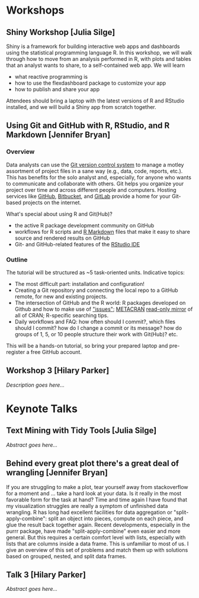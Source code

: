 # Workshops

## Shiny Workshop [Julia Silge]

Shiny is a framework for building interactive web apps and dashboards using the statistical programming language R. In this workshop, we will walk through how to move from an analysis performed in R, with plots and tables that an analyst wants to share, to a self-contained web app. We will learn

- what reactive programming is
- how to use the flexdashboard package to customize your app
- how to publish and share your app

Attendees should bring a laptop with the latest versions of R and RStudio installed, and we will build a Shiny app from scratch together.

## Using Git and GitHub with R, RStudio, and R Markdown [Jennifer Bryan]

### Overview

Data analysts can use the [Git version control system](https://git-scm.com) to manage a motley assortment of project files in a sane way (e.g., data, code, reports, etc.). This has benefits for the solo analyst and, especially, for anyone who wants to communicate and collaborate with others. Git helps you organize your project over time and across different people and computers. Hosting services like [GitHub](https://github.com), [Bitbucket](https://bitbucket.org), and [GitLab](https://about.gitlab.com) provide a home for your Git-based projects on the internet.

What's special about using R and Git(Hub)?

-   the active R package development community on GitHub
-   workflows for R scripts and [R Markdown](http://rmarkdown.rstudio.com) files that make it easy to share source and rendered results on GitHub
-   Git- and GitHub-related features of the [RStudio IDE](https://www.rstudio.com/products/rstudio-desktop/)

### Outline

The tutorial will be structured as ~5 task-oriented units. Indicative topics:

-   The most difficult part: installation and configuration!
-   Creating a Git repository and connecting the local repo to a GitHub remote, for new and existing projects.
-   The intersection of GitHub and the R world: R packages developed on Github and how to make use of ["issues"](https://guides.github.com/features/issues/); [METACRAN](http://www.r-pkg.org) [read-only mirror](https://github.com/cran) of all of CRAN; R-specific searching tips.
-   Daily workflows and FAQ: how often should I commit?, which files should I commit? how do I change a commit or its message? how do groups of 1, 5, or 10 people structure their work with Git(Hub)? etc.

This will be a hands-on tutorial, so bring your prepared laptop and pre-register a free GitHub account.

## Workshop 3 [Hilary Parker]

*Description goes here...*

# Keynote Talks

## Text Mining with Tidy Tools [Julia Silge]

*Abstract goes here...*

## Behind every great plot there's a great deal of wrangling [Jennifer Bryan]

If you are struggling to make a plot, tear yourself away from stackoverflow for a moment and ... take a hard look at your data. Is it really in the most favorable form for the task at hand? Time and time again I have found that my visualization struggles are really a symptom of unfinished data wrangling. R has long had excellent facilities for data aggregation or "split-apply-combine": split an object into pieces, compute on each piece, and glue the result back together again. Recent developments, especially in the purrr package, have made "split-apply-combine" even easier and more general. But this requires a certain comfort level with lists, especially with lists that are columns inside a data frame. This is unfamiliar to most of us. I give an overview of this set of problems and match them up with solutions based on grouped, nested, and split data frames.

## Talk 3 [Hilary Parker]

*Abstract goes here...*